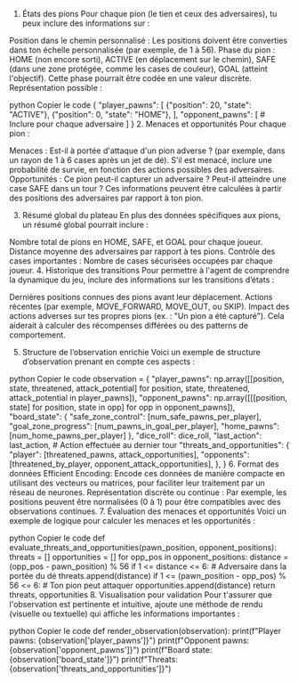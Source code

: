 1. États des pions
Pour chaque pion (le tien et ceux des adversaires), tu peux inclure des informations sur :

Position dans le chemin personnalisé : Les positions doivent être converties dans ton échelle personnalisée (par exemple, de 1 à 56).
Phase du pion :
HOME (non encore sorti),
ACTIVE (en déplacement sur le chemin),
SAFE (dans une zone protégée, comme les cases de couleur),
GOAL (atteint l'objectif).
Cette phase pourrait être codée en une valeur discrète.
Représentation possible :

python
Copier le code
{
    "player_pawns": [
        {"position": 20, "state": "ACTIVE"},
        {"position": 0, "state": "HOME"},
    ],
    "opponent_pawns": [
        # Inclure pour chaque adversaire
    ]
}
2. Menaces et opportunités
Pour chaque pion :

Menaces :
Est-il à portée d'attaque d'un pion adverse ? (par exemple, dans un rayon de 1 à 6 cases après un jet de dé).
S’il est menacé, inclure une probabilité de survie, en fonction des actions possibles des adversaires.
Opportunités :
Ce pion peut-il capturer un adversaire ?
Peut-il atteindre une case SAFE dans un tour ?
Ces informations peuvent être calculées à partir des positions des adversaires par rapport à ton pion.

3. Résumé global du plateau
En plus des données spécifiques aux pions, un résumé global pourrait inclure :

Nombre total de pions en HOME, SAFE, et GOAL pour chaque joueur.
Distance moyenne des adversaires par rapport à tes pions.
Contrôle des cases importantes : Nombre de cases sécurisées occupées par chaque joueur.
4. Historique des transitions
Pour permettre à l'agent de comprendre la dynamique du jeu, inclure des informations sur les transitions d’états :

Dernières positions connues des pions avant leur déplacement.
Actions récentes (par exemple, MOVE_FORWARD, MOVE_OUT, ou SKIP).
Impact des actions adverses sur tes propres pions (ex. : "Un pion a été capturé").
Cela aiderait à calculer des récompenses différées ou des patterns de comportement.

5. Structure de l’observation enrichie
Voici un exemple de structure d’observation prenant en compte ces aspects :

python
Copier le code
observation = {
    "player_pawns": np.array([[position, state, threatened, attack_potential] for position, state, threatened, attack_potential in player_pawns]),
    "opponent_pawns": np.array([[[position, state] for position, state in opp] for opp in opponent_pawns]),
    "board_state": {
        "safe_zone_control": [num_safe_pawns_per_player],
        "goal_zone_progress": [num_pawns_in_goal_per_player],
        "home_pawns": [num_home_pawns_per_player]
    },
    "dice_roll": dice_roll,
    "last_action": last_action,  # Action effectuée au dernier tour
    "threats_and_opportunities": {
        "player": [threatened_pawns, attack_opportunities],
        "opponents": [threatened_by_player, opponent_attack_opportunities],
    },
}
6. Format des données
Efficient Encoding: Encode ces données de manière compacte en utilisant des vecteurs ou matrices, pour faciliter leur traitement par un réseau de neurones.
Représentation discrète ou continue : Par exemple, les positions peuvent être normalisées (0 à 1) pour être compatibles avec des observations continues.
7. Évaluation des menaces et opportunités
Voici un exemple de logique pour calculer les menaces et les opportunités :

python
Copier le code
def evaluate_threats_and_opportunities(pawn_position, opponent_positions):
    threats = []
    opportunities = []
    for opp_pos in opponent_positions:
        distance = (opp_pos - pawn_position) % 56
        if 1 <= distance <= 6:  # Adversaire dans la portée du dé
            threats.append(distance)
        if 1 <= (pawn_position - opp_pos) % 56 <= 6:  # Ton pion peut attaquer
            opportunities.append(distance)
    return threats, opportunities
8. Visualisation pour validation
Pour t'assurer que l'observation est pertinente et intuitive, ajoute une méthode de rendu (visuelle ou textuelle) qui affiche les informations importantes :

python
Copier le code
def render_observation(observation):
    print(f"Player pawns: {observation['player_pawns']}")
    print(f"Opponent pawns: {observation['opponent_pawns']}")
    print(f"Board state: {observation['board_state']}")
    print(f"Threats: {observation['threats_and_opportunities']}")